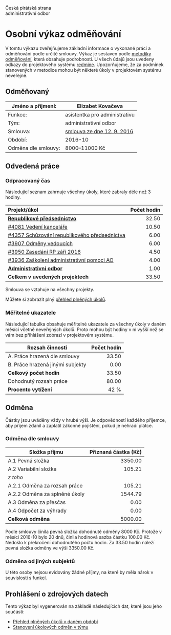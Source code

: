 Česká pirátská strana  
administrativní odbor

Osobní výkaz odměňování
=======================

V tomtu výkazu zveřejňujeme základní informace o vykonané práci a odměňování
podle určité smlouvy. Výkaz je sestaven podle [metodiky odměňování][metodika],
která obsahuje podrobnosti. U všech údajů jsou uvedeny odkazy do projektového
systému [redmine](https://redmine.pirati.cz). Upozorňujeme, že za podmínek
stanovených v metodice mohou být některé úkoly v projektovém systému neveřejné.

Odměňovaný
----------

Jméno a příjmení:        | Elizabet Kovačeva
-----------------------  | --------------------
Funkce:                  | asistentka pro administrativu
Tým:                     | administrativní odbor
Smlouva:                 | [smlouva ze dne 12. 9. 2016][smlouva]
Období:                  | 2016-10
Odměna dle smlouvy:      | 8000–11000 Kč

Odvedená práce
--------------

### Odpracovaný čas

Následující seznam zahrnuje všechny úkoly, které zabraly déle než 3 hodiny.

| Projekt/úkol                                          |   Počet hodin |
|:------------------------------------------------------|--------------:|
| **[Republikové předsednictvo][p28]**                  |         32.50 |
| [#4081 Vedení kanceláře][t4081]                       |         10.50 |
| [#4357 Schůzování republikového předsednictva][t4357] |          6.00 |
| [#3907 Odměny vedoucích][t3907]                       |          6.00 |
| [#3950 Zasedání RP září 2016][t3950]                  |          4.50 |
| [#3936 Zaškolení administrativní pomoci AO][t3936]    |          4.00 |
| **[Administrativní odbor][p49]**                      |          1.00 |
| **Celkem v uvedených projektech**                     |         33.50 |

Smlouva se vztahuje na všechny projekty. 

Můžete si zobrazit plný [přehled plněných úkolů][tasklist].

### Měřitelné ukazatele

Následující tabulka obsahuje měřitelné ukazatele za všechny úkoly v daném měsíci
včetně neveřejných úkolů. Proto mohou být hodiny v ní vyšší než se vám bez
přihlášení zobrazí v projektovém systému.

Rozsah činnosti                        | Počet hodin
--------------                         | ----------:
A. Práce hrazená dle smlouvy           |  33.50
B. Práce hrazená jinými subjekty       |   0.00
**Celkový počet hodin**                |  33.50
Dohodnutý rozsah práce                 |  80.00
**Procento vytížení**                  |   42 %

Odměna
------

Částky jsou uváděny vždy v hrubé výši. Je odpovědností každého příjemce, aby
příjem zdanil a zaplatil zákonné pojištění, pokud je nehradí plátce.

### Odměna dle smlouvy

Složka příjmu                 | Přiznaná částka (Kč)
-----------------             | --------------------:
A.1 Pevná složka              |  3350.00
A.2 Variabilní složka         |   105.21
*z toho*                      |
A.2.1 Odměna za rozsah práce  |   105.21
A.2.2 Odměna za splněné úkoly |  1544.79
A.3 Odměna za přesčas         |     0.00
A.4 Odpočet za výhrady        |     0.00
**Celková odměna**            |  5000.00

Podle smlouvy činila pevná složka dohodnuté odměny 8000 Kč. Protože v měsíci 2016-10 bylo 20 dnů, činila hodinová sazba částku 100.00 Kč. Nedošlo k překročení dohodnutého počtu hodin. Za 33.50 hodin náleží pevná složka odměny ve výši 3350.00 Kč. 

### Odměna od jiných subjektů

U této osoby nejsou evidovány žádné příjmy, na které by měla nárok v souvislosti s funkcí.


Prohlášení o zdrojových datech
------------------------------

Tento výkaz byl vygenerován na základě následujících dat, které jsou jeho součástí:

* [Přehled plněných úkolů v daném období](user_report.csv)
* [Stanovení úkolových odměn v týmu](../task_rewards.csv)

[metodika]: https://redmine.pirati.cz/projects/praha/wiki/Odm%C4%9B%C5%88ov%C3%A1n%C3%AD_zastupitel%C5%AF


[p28]: https://redmine.pirati.cz/time_entries.csv?c[]=project&c[]=user&c[]=activity&c[]=issue&c[]=hours&c[]=cf_16&c[]=spent_on&f[]=spent_on&f[]=user_id&f[]=&op[spent_on]=><&op[user_id]==&utf8=%E2%9C%93&v[spent_on][]=2016-10-01&v[spent_on][]=2016-10-31&v[user_id][]=1&v[user_id][]=9&v[user_id][]=3&f[]=project_id&op[project_id]==&v[project_id][]=28

[t4081]: https://redmine.pirati.cz/issues/4081/time_entries?c[]=project&c[]=user&c[]=activity&c[]=issue&c[]=hours&c[]=cf_16&c[]=spent_on&f[]=spent_on&f[]=user_id&f[]=&op[spent_on]=><&op[user_id]==&utf8=%E2%9C%93&v[spent_on][]=2016-10-01&v[spent_on][]=2016-10-31&v[user_id][]=1&v[user_id][]=9&v[user_id][]=3

[t4357]: https://redmine.pirati.cz/issues/4357/time_entries?c[]=project&c[]=user&c[]=activity&c[]=issue&c[]=hours&c[]=cf_16&c[]=spent_on&f[]=spent_on&f[]=user_id&f[]=&op[spent_on]=><&op[user_id]==&utf8=%E2%9C%93&v[spent_on][]=2016-10-01&v[spent_on][]=2016-10-31&v[user_id][]=1&v[user_id][]=9&v[user_id][]=3

[t3907]: https://redmine.pirati.cz/issues/3907/time_entries?c[]=project&c[]=user&c[]=activity&c[]=issue&c[]=hours&c[]=cf_16&c[]=spent_on&f[]=spent_on&f[]=user_id&f[]=&op[spent_on]=><&op[user_id]==&utf8=%E2%9C%93&v[spent_on][]=2016-10-01&v[spent_on][]=2016-10-31&v[user_id][]=1&v[user_id][]=9&v[user_id][]=3

[t3950]: https://redmine.pirati.cz/issues/3950/time_entries?c[]=project&c[]=user&c[]=activity&c[]=issue&c[]=hours&c[]=cf_16&c[]=spent_on&f[]=spent_on&f[]=user_id&f[]=&op[spent_on]=><&op[user_id]==&utf8=%E2%9C%93&v[spent_on][]=2016-10-01&v[spent_on][]=2016-10-31&v[user_id][]=1&v[user_id][]=9&v[user_id][]=3

[t3936]: https://redmine.pirati.cz/issues/3936/time_entries?c[]=project&c[]=user&c[]=activity&c[]=issue&c[]=hours&c[]=cf_16&c[]=spent_on&f[]=spent_on&f[]=user_id&f[]=&op[spent_on]=><&op[user_id]==&utf8=%E2%9C%93&v[spent_on][]=2016-10-01&v[spent_on][]=2016-10-31&v[user_id][]=1&v[user_id][]=9&v[user_id][]=3

[p49]: https://redmine.pirati.cz/time_entries.csv?c[]=project&c[]=user&c[]=activity&c[]=issue&c[]=hours&c[]=cf_16&c[]=spent_on&f[]=spent_on&f[]=user_id&f[]=&op[spent_on]=><&op[user_id]==&utf8=%E2%9C%93&v[spent_on][]=2016-10-01&v[spent_on][]=2016-10-31&v[user_id][]=1&v[user_id][]=9&v[user_id][]=3&f[]=project_id&op[project_id]==&v[project_id][]=49



[tasklist]: https://redmine.pirati.cz/time_entries?c[]=project&c[]=user&c[]=activity&c[]=issue&c[]=hours&c[]=cf_16&c[]=spent_on&f[]=spent_on&f[]=user_id&f[]=&op[spent_on]=><&op[user_id]==&utf8=%E2%9C%93&v[spent_on][]=2016-10-01&v[spent_on][]=2016-10-31&v[user_id][]=193

[smlouva]: https://smlouvy.pirati.cz/smlouvy/2016/09/12/asistent-AO/
